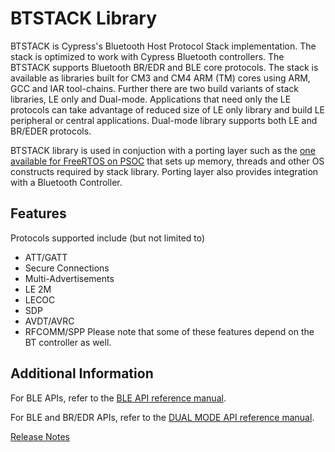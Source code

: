 # BTSTACK Library
BTSTACK is Cypress's Bluetooth Host Protocol Stack implementation. The stack is optimized to work with Cypress Bluetooth controllers.
The BTSTACK supports Bluetooth BR/EDR and BLE core protocols.
The stack is available as libraries built for CM3 and CM4 ARM (TM) cores using ARM, GCC and IAR tool-chains. Further there are two build variants of stack libraries, LE only and Dual-mode. Applications that need only the LE protocols can take advantage of reduced size of LE only library and build LE peripheral or central applications. Dual-mode library supports both LE and BR/EDER protocols.

BTSTACK library is used in conjuction with a porting layer such as the [one available for FreeRTOS on PSOC](https://github.com/cypresssemiconductorco/bluetooth-freertos) that sets up memory, threads and other OS constructs required by stack library. Porting layer also provides integration with a Bluetooth Controller.


## Features
Protocols supported include (but not limited to)
 - ATT/GATT
 - Secure Connections
 - Multi-Advertisements
 - LE 2M
 - LECOC
 - SDP
 - AVDT/AVRC
 - RFCOMM/SPP
Please note that some of these features depend on the BT controller as well.

## Additional Information

For BLE APIs, refer to the [BLE API reference manual](https://cypresssemiconductorco.github.io/btstack/ble/api_reference_manual/html/index.html).

For BLE and BR/EDR APIs, refer to the [DUAL MODE API reference manual](https://cypresssemiconductorco.github.io/btstack/dual_mode/api_reference_manual/html/index.html).

[Release Notes](https://github.com/cypresssemiconductorco/btstack/releases/tag/release-v2.0.0)
